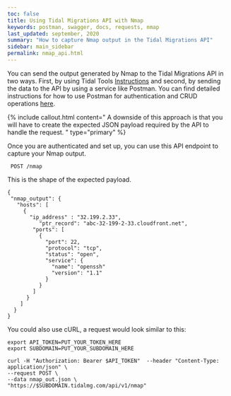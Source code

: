 ```yaml
---
toc: false
title: Using Tidal Migrations API with Nmap
keywords: postman, swagger, docs, requests, nmap
last_updated: september, 2020
summary: "How to capture Nmap output in the Tidal Migrations API"
sidebar: main_sidebar
permalink: nmap_api.html
---
```


You can send the output generated by Nmap to the Tidal Migrations API in two ways. First, by using Tidal Tools [Instructions](https://guides.tidalmg.com/discover_nmap.html) and second, by sending the data to the API by using a service like Postman. 
You can find detailed instructions for how to use Postman for authentication and CRUD operations [here](https://guides.tidalmg.com/postman_docs.html).

{% include callout.html content="
A downside of this approach is that you will have to create the expected JSON payload required by the API to handle the request.
" type="primary" %}
 
Once you are authenticated and set up,  you can use this API endpoint to capture your Nmap output.
 
` POST /nmap`
 
 
 
This is the shape of the expected payload.
 
```
{
 "nmap_output": {
   "hosts": [
     {
       "ip_address" : "32.199.2.33",
	      "ptr_record": "abc-32-199-2-33.cloudfront.net",
        "ports": [
          {
            "port": 22,
            "protocol": "tcp",
            "status": "open",
            "service": {
              "name": "openssh"
              "version": "1.1"
            }
          }
        ]
      }
    ]
  }
}
```
 

You could also use cURL, a request would look similar to this:
 
```
export API_TOKEN=PUT_YOUR_TOKEN_HERE
export SUBDOMAIN=PUT_YOUR_SUBDOMAIN_HERE
 
curl -H "Authorization: Bearer $API_TOKEN"  --header "Content-Type: application/json" \
--request POST \
--data nmap_out.json \
"https://$SUBDOMAIN.tidalmg.com/api/v1/nmap"
```
 
